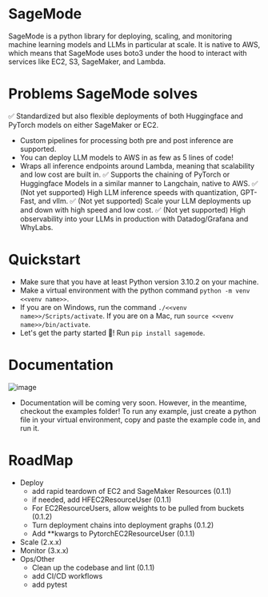 # SageMode
SageMode is a python library for deploying, scaling, and monitoring machine learning models and LLMs in particular at scale. It is native to AWS, which means that SageMode uses boto3 under the hood to interact with services like EC2, S3, SageMaker, and Lambda.

# Problems SageMode solves
✅ Standardized but also flexible deployments of both Huggingface and PyTorch models on either SageMaker or EC2. 
  - Custom pipelines for processing both pre and post inference are supported. 
  - You can deploy LLM models to AWS in as few as 5 lines of code!
  - Wraps all inference endpoints around Lambda, meaning that scalability and low cost are built in.
✅ Supports the chaining of PyTorch or Huggingface Models in a similar manner to Langchain, native to AWS.
✅ (Not yet supported) High LLM inference speeds with quantization, GPT-Fast, and vllm. 
✅ (Not yet supported) Scale your LLM deployments up and down with high speed and low cost.
✅ (Not yet supported) High observability into your LLMs in production with Datadog/Grafana and WhyLabs.

# Quickstart
- Make sure that you have at least Python version 3.10.2 on your machine.
- Make a virtual environment with the python command `python -m venv <<venv name>>`.
- If you are on Windows, run the command `./<<venv name>>/Scripts/activate`. If you are on a Mac, run `source <<venv name>>/bin/activate`.
- Let's get the party started 🎉! Run `pip install sagemode`.

 # Documentation
 ![image](https://github.com/MDK8888/SageMode/assets/79173446/b3be1ce0-8fb8-4b0a-a729-c64afb348685)
 - Documentation will be coming very soon. However, in the meantime, checkout the examples folder! To run any example, just create a python file in your virtual environment, copy and paste the example code in, and run it.

 # RoadMap
 - Deploy
   - add rapid teardown of EC2 and SageMaker Resources (0.1.1)
   - if needed, add HFEC2ResourceUser (0.1.1)
   - For EC2ResourceUsers, allow weights to be pulled from buckets (0.1.2)
   - Turn deployment chains into deployment graphs (0.1.2)
   - Add **kwargs to PytorchEC2ResourceUser (0.1.1)
 - Scale (2.x.x)
 - Monitor (3.x.x)
 - Ops/Other
   - Clean up the codebase and lint (0.1.1)
   - add CI/CD workflows
   - add pytest



 
